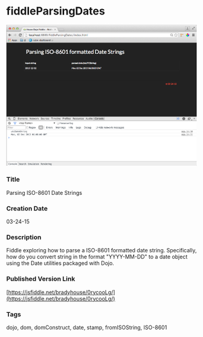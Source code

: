 fiddleParsingDates
======

![Screenshot](screenshot.png)

### Title

Parsing ISO-8601 Date Strings


### Creation Date

03-24-15


### Description

Fiddle exploring how to parse a ISO-8601 formatted date string.  Specifically, how do you convert string in the format "YYYY-MM-DD" to a date object using the Date utilities packaged with Dojo.


### Published Version Link

[https://jsfiddle.net/bradyhouse/0rycooLg/](https://jsfiddle.net/bradyhouse/0rycooLg/)


### Tags

dojo, dom, domConstruct, date, stamp, fromISOString, ISO-8601

